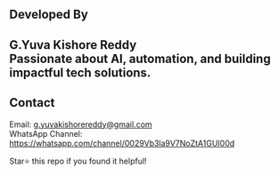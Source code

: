 
## Developed By

G.Yuva Kishore Reddy  
Passionate about AI, automation, and building impactful tech solutions.
---
## Contact

Email: g.yuvakishorereddy@gmail.com   
WhatsApp Channel: https://whatsapp.com/channel/0029Vb3la9V7NoZtA1GUI00d

Star⭐ this repo if you found it helpful!
